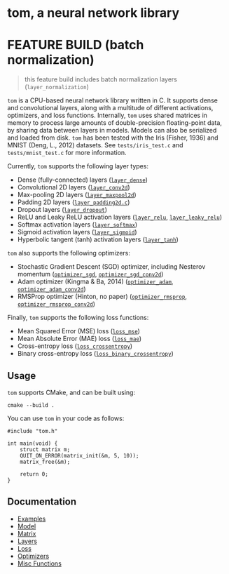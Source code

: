 # tom, a neural network library

# FEATURE BUILD (batch normalization)

> this feature build includes batch normalization layers (`layer_normalization`)

`tom` is a CPU-based neural network library written in C. It supports dense and convolutional layers, along with a multitude of different activations, optimizers, and loss functions. Internally, `tom` uses shared matrices in memory to process large amounts of double-precision floating-point data, by sharing data between layers in models. Models can also be serialized and loaded from disk. `tom` has been tested with the Iris (Fisher, 1936) and MNIST (Deng, L., 2012) datasets. See `tests/iris_test.c` and `tests/mnist_test.c` for more information.

Currently, `tom` supports the following layer types:

- Dense (fully-connected) layers ([`layer_dense`](documentation/layers.md#layer_dense))
- Convolutional 2D layers ([`layer_conv2d`](documentation/layers.md#layer_conv2d))
- Max-pooling 2D layers ([`layer_maxpool2d`](documentation/layers.md#layer_maxpool2d))
- Padding 2D layers ([`layer_padding2d.c`](documentation/layers.md#layer_padding2d))
- Dropout layers ([`layer_dropout`](documentation/layers.md#layer_dropout))
- ReLU and Leaky ReLU activation layers ([`layer_relu`](documentation/layers.md#activation_relu), [`layer_leaky_relu`](documentation/layers.md#activation_leaky_relu))
- Softmax activation layers ([`layer_softmax`](documentation/layers.md#activation_softmax))
- Sigmoid activation layers ([`layer_sigmoid`](documentation/layers.md#activation_sigmoid))
- Hyperbolic tangent (tanh) activation layers ([`layer_tanh`](documentation/layers.md#activation_tanh))

`tom` also supports the following optimizers:

- Stochastic Gradient Descent (SGD) optimizer, including Nesterov momentum ([`optimizer_sgd`](documentation/optimizers.md#optimizer_sgd), [`optimizer_sgd_conv2d`](documentation/optimizers.md#optimizer_sgd_conv2d))
- Adam optimizer (Kingma & Ba, 2014) ([`optimizer_adam`](documentation/optimizers.md#optimizer_adam), [`optimizer_adam_conv2d`](documentation/optimizers.md#optimizer_adam_conv2d))
- RMSProp optimizer (Hinton, no paper) ([`optimizer_rmsprop`](documentation/optimizers.md#optimizer_rmsprop), [`optimizer_rmsprop_conv2d`](documentation/optimizers.md#optimizer_rmsprop_conv2d))

Finally, `tom` supports the following loss functions:

- Mean Squared Error (MSE) loss ([`loss_mse`](documentation/loss.md#loss_mse))
- Mean Absolute Error (MAE) loss ([`loss_mae`](documentation/loss.md#loss_mae))
- Cross-entropy loss ([`loss_crossentropy`](documentation/loss.md#loss_crossentropy))
- Binary cross-entropy loss ([`loss_binary_crossentropy`](documentation/loss.md#loss_binary_crossentropy))

## Usage

`tom` supports CMake, and can be built using:

```
cmake --build .
```

You can use `tom` in your code as follows:

```
#include "tom.h"

int main(void) {
    struct matrix m;
    QUIT_ON_ERROR(matrix_init(&m, 5, 10));
    matrix_free(&m);

    return 0;
}
```

## Documentation

- [Examples](documentation/examples.md)
- [Model](documentation/model.md)
- [Matrix](documentation/matrix.md)
- [Layers](documentation/layers.md)
- [Loss](documentation/loss.md)
- [Optimizers](documentation/optimizers.md)
- [Misc Functions](documentation/misc.md)
